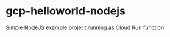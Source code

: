 # gcp-helloworld-nodejs
Simple NodeJS example project running as Cloud Run function
 
 
 
 
 
 
 
 
